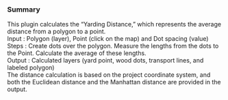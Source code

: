 ### Summary
This plugin calculates the “Yarding Distance,” which represents the average distance from a polygon to a point.<br>
Input : Polygon (layer), Point (click on the map) and Dot spacing (value)<br>
Steps : Create dots over the polygon. Measure the lengths from the dots to the Point. Calculate the average of these lengths.<br>
Output : Calculated layers (yard point, wood dots, transport lines, and labeled polygon)<br>
The distance calculation is based on the project coordinate system, and both the Euclidean distance and the Manhattan distance are provided in the output.<br>
